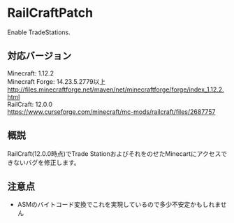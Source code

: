 # RailCraftPatch
Enable TradeStations.

## 対応バージョン
Minecraft: 1.12.2<br>
Minecraft Forge: 14.23.5.2779以上<br>
http://files.minecraftforge.net/maven/net/minecraftforge/forge/index_1.12.2.html<br>
RailCraft: 12.0.0<br>
https://www.curseforge.com/minecraft/mc-mods/railcraft/files/2687757

## 概説
RailCraft(12.0.0時点)でTrade StationおよびそれをのせたMinecartにアクセスできないバグを修正します。

## 注意点
- ASMのバイトコード変換でこれを実現しているので多少不安定かもしれません
